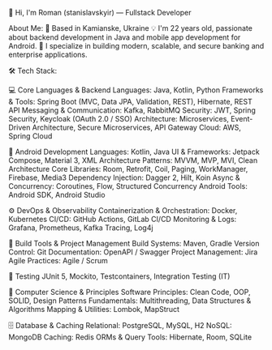 👋 Hi, I'm Roman (stanislavskyir) — Fullstack Developer

About Me:
  📍 Based in Kamianske, Ukraine
  💡 I'm 22 years old, passionate about backend development in Java and mobile app development for Android.
  🚀 I specialize in building modern, scalable, and secure banking and enterprise applications.

🛠 Tech Stack:

💻 Core Languages & Backend
  Languages: Java, Kotlin, Python
  Frameworks & Tools: Spring Boot (MVC, Data JPA, Validation, REST), Hibernate, REST API
  Messaging & Communication: Kafka, RabbitMQ
  Security: JWT, Spring Security, Keycloak (OAuth 2.0 / SSO)
  Architecture: Microservices, Event-Driven Architecture, Secure Microservices, API Gateway
  Cloud: AWS, Spring Cloud

📱 Android Development
  Languages: Kotlin, Java
  UI & Frameworks: Jetpack Compose, Material 3, XML
  Architecture Patterns: MVVM, MVP, MVI, Clean Architecture
  Core Libraries: Room, Retrofit, Coil, Paging, WorkManager, Firebase, Media3
  Dependency Injection: Dagger 2, Hilt, Koin
  Async & Concurrency: Coroutines, Flow, Structured Concurrency
  Android Tools: Android SDK, Android Studio

⚙️ DevOps & Observability
  Containerization & Orchestration: Docker, Kubernetes
  CI/CD: GitHub Actions, GitLab CI/CD
  Monitoring & Logs: Grafana, Prometheus, Kafka Tracing, Log4j

📂 Build Tools & Project Management
  Build Systems: Maven, Gradle
  Version Control: Git
  Documentation: OpenAPI / Swagger
  Project Management: Jira
  Agile Practices: Agile / Scrum

🧪 Testing
  JUnit 5, Mockito, Testcontainers, Integration Testing (IT)

🧠 Computer Science & Principles
  Software Principles: Clean Code, OOP, SOLID, Design Patterns
  Fundamentals: Multithreading, Data Structures & Algorithms
  Mapping & Utilities: Lombok, MapStruct

🗄️ Database & Caching
  Relational: PostgreSQL, MySQL, H2
  NoSQL: MongoDB
  Caching: Redis
  ORMs & Query Tools: Hibernate, Room, SQLite
